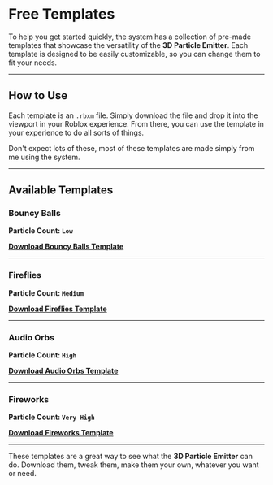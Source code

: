 # Free Templates

To help you get started quickly, the system has a collection of pre-made templates that showcase the versatility of the **3D Particle Emitter**. Each template is designed to be easily customizable, so you can change them to fit your needs.

---

## **How to Use**

Each template is an `.rbxm` file. Simply download the file and drop it into the viewport in your Roblox experience. From there, you can use the template in your experience to do all sorts of things.

Don't expect lots of these, most of these templates are made simply from me using the system.

---

## **Available Templates**


### **Bouncy Balls**
**Particle Count: `Low`**

**[Download Bouncy Balls Template](downloads\BouncyBalls.rbxm)**

---

### **Fireflies**
**Particle Count: `Medium`**

**[Download Fireflies Template](downloads\Fireflies.rbxm)**

---

### **Audio Orbs**
**Particle Count: `High`**

**[Download Audio Orbs Template](downloads\AudioOrbs.rbxm)**

---

### **Fireworks**
**Particle Count: `Very High`**

**[Download Fireworks Template](downloads\Fireworks.rbxm)**

---

These templates are a great way to see what the **3D Particle Emitter** can do. Download them, tweak them, make them your own, whatever you want or need.
